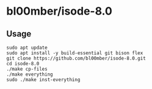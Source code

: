 # bl00mber/isode-8.0

## Usage

```shell
sudo apt update
sudo apt install -y build-essential git bison flex
git clone https://github.com/bl00mber/isode-8.0.git
cd isode-8.0
./make cp-files
./make everything
sudo ./make inst-everything
```

